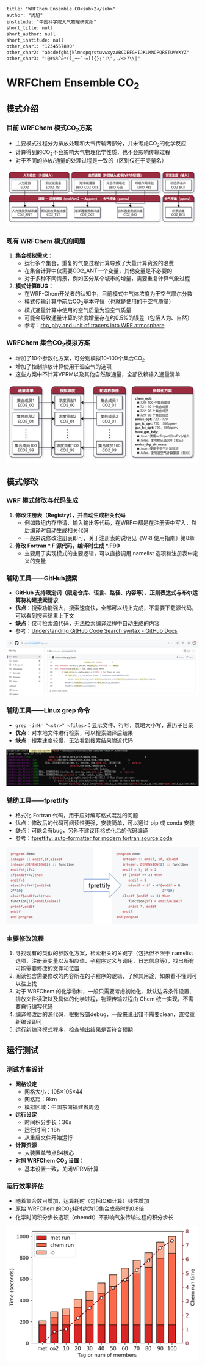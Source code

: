 ```
title: "WRFChem Ensemble CO<sub>2</sub>"
author: "周旭"
institude: "中国科学院大气物理研究所"
short_title: null
short_author: null
short_institude: null
other_char1: "1234567890"
other_char2: "abcdefghijklmnopqrstuvwxyzABCDEFGHIJKLMNOPQRSTUVWXYZ"
other_char3: "!@#$%^&*()_+~`-=[]{};':\",./<>?\\|"
```

# WRFChem Ensemble CO<sub>2</sub>

## 模式介绍

### 目前 WRFChem 模式$\mathrm{CO}_2$方案

* 主要模式过程分为排放处理和大气传输两部分，并未考虑$\mathrm{CO}_2$的化学反应
* 计算得到的$\mathrm{CO}_2$不会影响大气物理化学性质，也不会影响传输过程
* 对于不同的排放/通量的处理过程是一致的（区别仅在于变量名）

![wrfchem_co2](./images/wrfchem_co2.png)

### 现有 WRFChem 模式的问题

1. **集合模拟需求：**
	* 运行多个集合，重复的气象过程计算导致了大量计算资源的浪费
	* 在集合计算中仅需要CO2_ANT一个变量，其他变量是不必要的
	* 对于多种不同情景，例如区分某个城市的增量，需要重复计算气象过程
2. **模式计算BUG：**
	* 在WRF-Chem开发者的认知中，目前模式中气体浓度为干空气摩尔分数
	* 模式传输计算中前后$\mathrm{CO}_2$基本守恒（也就是使用的干空气质量）
	* 模式通量计算中使用的空气质量为湿空气质量
	* 可能会导致通量计算的浓度增量存在约0.5%的误差（包括人为、自然）
	* 参考：<a href="https://forum.mmm.ucar.edu/threads/rho_phy-and-unit-of-tracers-into-wrf-atmosphere.9395/#:~:text=I'm%20using%20WRF%20to%20compute%20transport%20of%20passive%20greenhouse%20gas" target="_blank">rho_phy and unit of tracers into WRF atmosphere</a>

### WRFChem 集合$\mathrm{CO}_2$模拟方案

* 增加了10个参数化方案，可分别模拟10-100个集合$\mathrm{CO}_2$
* 增加了控制排放计算使用干湿空气的选项
* 这些方案中不计算VPRM以及其他自然碳通量，全部依赖输入通量清单

![wrfchem_en_co2](./images/wrfchem_en_co2.png)

## 模式修改

### WRF 模式修改与代码生成

1. **修改注册表（Registry），并自动生成相关代码**
   * 例如数组内存申请、输入输出等代码，在WRF中都是在注册表中写入，然后编译时自动生成相关代码
   * 一般来说修改注册表即可，关于注册表的说明见《WRF使用指南》第8章
2. **修改 Fortran \*.F 源代码，编译时生成 \*.F90**
   * 主要用于实现模式的主要逻辑，可以直接调用 namelist 选项和注册表中定义的变量

### 辅助工具——GitHub搜索

* **GitHub 支持限定词（限定仓库、语言、路径、内容等）、正则表达式与布尔运算符构建搜索请求**
* **优点**：搜索功能强大，搜索速度快，全部可以线上完成，不需要下载源代码，可以看到搜索结果上下文
* **缺点**：仅可检索源代码，无法检索编译过程中自动生成的内容
* 参考：<a href="https://docs.github.com/en/search-github/github-code-search/understanding-github-code-search-syntax" target="_blank">Understanding GitHub Code Search syntax - GitHub Docs</a>

![github_search](./images/github_search.jpg)

### 辅助工具——Linux grep 命令

* `grep -inHr "<str>" <files>`：显示文件、行号，忽略大小写，遍历子目录
* **优点**：对本地文件进行检索，可以搜索编译后结果
* **缺点**：搜索速度较慢，无法看到搜索结果附近代码

![grep_search](./images/grep_search.jpg)

### 辅助工具——fprettify

* 格式化 Fortran 代码，用于应对编写格式混乱的问题
* 优点：修改后的代码可阅读性更强，安装简单，可以通过 pip 或 conda 安装
* 缺点：可能会有bug，另外不建议用格式化后的代码编译
* 参考：<a href="https://github.com/fortran-lang/fprettify" target="_blank">fprettify: auto-formatter for modern fortran source code</a>

![fprettify](./images/fprettify.jpg)

### 主要修改流程

1. 寻找现有的类似的参数化方案，检索相关的关键字（包括但不限于 namelist 选项、注册表变量以及相应值、子程序定义与调用、日志信息等），找出所有可能需要修改的文件和位置
2. 阅读包含需要修改的内容所在的子程序的逻辑，了解其用途，如果看不懂则可以往上找
3. 对于 WRFChem 的化学物种，一般只需要考虑初始化、默认边界条件设置、排放文件读取以及具体的化学过程，物理传输过程由 Chem 统一实现，不需要自行编写代码
4. 编译修改后的源代码，根据报错debug，一般来说出错不需要clean，直接重新编译即可
5. 运行新编译模式程序，检查输出结果是否符合预期

## 运行测试

### 测试方案设计

* **网格设定**
  * 网格大小：105×105×44
  * 网格距：9km
  * 模拟区域：中国东南福建省周边
* **运行设定**
  * 时间积分步长：36s
  * 运行时间：18h
  * 从重启文件开始运行
* **计算资源**
  * 大装置单节点64核心
* **对照 WRFChem $\mathrm{CO}_2$ 设置**：
  * 基本设置一致，关闭VPRM计算

### 运行效率评估

* 随着集合数目增加，运算耗时（包括IO和计算）线性增加
* 原始 WRFChem 的$\mathrm{CO}_2$耗时约为10集合成员时的0.8倍
* 化学时间积分步长选项（chemdt）不影响气象传输过程的积分步长

![time_compare](./images/time_compare.png)